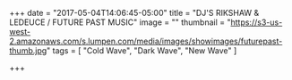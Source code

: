 +++
date = "2017-05-04T14:06:45-05:00"
title = "DJ'S RIKSHAW & LEDEUCE / FUTURE PAST MUSIC"
image = ""
thumbnail = "https://s3-us-west-2.amazonaws.com/s.lumpen.com/media/images/showimages/futurepast-thumb.jpg"
tags = [ "Cold Wave", "Dark Wave", "New Wave" ]

+++

